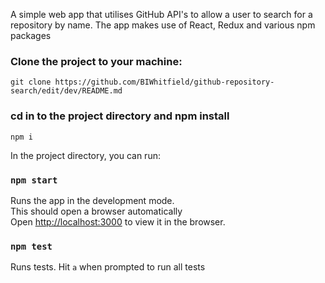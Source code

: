 A simple web app that utilises GitHub API's to allow a user to search for a repository by name. The app makes use of React, Redux and various npm packages

### Clone the project to your machine:

`git clone https://github.com/BIWhitfield/github-repository-search/edit/dev/README.md`


### cd in to the project directory and npm install
`npm i`


In the project directory, you can run:

### `npm start`

Runs the app in the development mode.<br>
This should open a browser automatically<br>
Open [http://localhost:3000](http://localhost:3000) to view it in the browser.


### `npm test`

Runs tests. Hit `a` when prompted to run all tests
